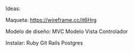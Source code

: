 Ideas:



Maqueta: https://wireframe.cc/it6Hrg





Modelo de diseño:
MVC Modelo Vista Controlador

Instalar:
Ruby
Git
Rails
Postgres
